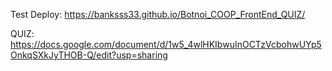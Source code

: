 Test Deploy: https://banksss33.github.io/Botnoi_COOP_FrontEnd_QUIZ/

QUIZ: https://docs.google.com/document/d/1w5_4wlHKIbwuInOCTzVcbohwUYp5OnkqSXkJyTHOB-Q/edit?usp=sharing
